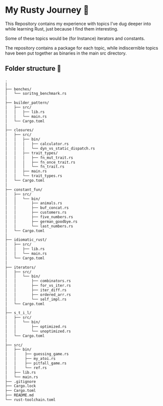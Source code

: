 # My Rusty Journey 🦀

This Repository contains my experience with topics I've dug deeper into while learning Rust, just because I find them interesting.

Some of these topics would be (for Instance) iterators and constants.

The repository contains a package for each topic, while indiscernible topics have been put together as binaries in the main src directory.

## Folder structure 📁

```txt
.
│      
├── benches/
│   └── soritng_benchmark.rs
│
├── builder_pattern/
│   ├── src/
│   │   ├── lib.rs
│   │   └── main.rs
│   └── Cargo.toml
│
├── closures/
│   ├── src/
│   │   ├── bin/
│   │   │   ├── calculator.rs
│   │   │   └── dyn_vs_static_dispatch.rs
│   │   ├── trait_types/
│   │   │   ├── fn_mut_trait.rs
│   │   │   ├── fn_once_trait.rs
│   │   │   └── fn_trait.rs
│   │   ├── main.rs
│   │   └── trait_types.rs
│   └── Cargo.toml
│
├── constant_fun/
│   ├── src/
│   │   └── bin/
│   │       ├── animals.rs
│   │       ├── buf_concat.rs
│   │       ├── customers.rs
│   │       ├── five_numbers.rs
│   │       ├── german_goodbye.rs
│   │       └── last_numbers.rs
│   └── Cargo.toml
│
├── idiomatic_rust/
│   ├── src/
│   │   ├── lib.rs
│   │   └── main.rs
│   └── Cargo.toml
│
├── iterators/
│   ├── src/
│   │   └── bin/
│   │       ├── combinators.rs
│   │       ├── for_vs_iter.rs
│   │       ├── iter_diff.rs
│   │       ├── ordered_arr.rs
│   │       └── self_impl.rs
│   └── Cargo.toml
│
├── s_t_i_l/
│   ├── src/
│   │   └── bin/
│   │       ├── optimized.rs
│   │       └── unoptimized.rs
│   └── Cargo.toml
│
├── src/
│   ├── bin/
│   │    ├── guessing_game.rs
│   │    ├── my_atoi.rs
│   │    ├── pitfall_game.rs
│   │    └── ref.rs
│   ├── lib.rs
│   └── main.rs
├── .gitignore
├── Cargo.lock
├── Cargo.toml
├── README.md
└── rust-toolchain.toml
```
